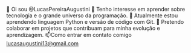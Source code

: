 👋 Oi sou @LucasPereiraAugustini
👀 Tenho interesse em aprender sobre tecnologia e o grande universo da programação.
🌱 Atualmente estou aprendendo linguagem Python e versão de código com Git.
💞️ Pretendo colaborar em projetos que contribuam para minha evolução e aprendizagem. 
📫Como entrar em contato comigo lucasaugustini13@gmail.com

<!---
LucasPereiraAugustini/LucasPereiraAugustini is a ✨ special ✨ repository because its `README.md` (this file) appears on your GitHub profile.
You can click the Preview link to take a look at your changes.
--->
